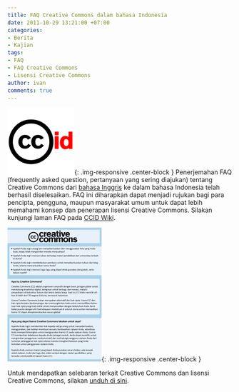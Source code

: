 ```yaml
---
title: FAQ Creative Commons dalam bahasa Indonesia
date: 2011-10-29 13:21:00 +07:00
categories:
- Berita
- Kajian
tags:
- FAQ
- FAQ Creative Commons
- Lisensi Creative Commons
author: ivan
comments: true
---
```


![ccid_icon_white.png](/uploads/ccid_icon_white.png){: .img-responsive .center-block }
Penerjemahan FAQ (frequently asked question, pertanyaan yang sering diajukan) tentang Creative Commons dari [bahasa Inggris](http://wiki.creativecommons.org/index.php?title=Frequently_Asked_Questions&oldid=53228) ke dalam bahasa Indonesia telah berhasil diselesaikan. FAQ ini diharapkan dapat menjadi rujukan bagi para pencipta, pengguna, maupun masyarakat umum untuk dapat lebih memahami konsep dan penerapan lisensi Creative Commons. Silakan kunjungi laman FAQ pada [CCID Wiki](http://wiki.creativecommons.or.id/FAQ).

![Selebaran-Depan.jpg](/uploads/Selebaran-Depan.jpg){: .img-responsive .center-block }

Untuk mendapatkan selebaran terkait Creative Commons dan lisensi Creative Commons, silakan [unduh di sini](http://www.scribd.com/doc/74737104/Selebaran-Creative-Commons-Bahasa-Indonesia).
